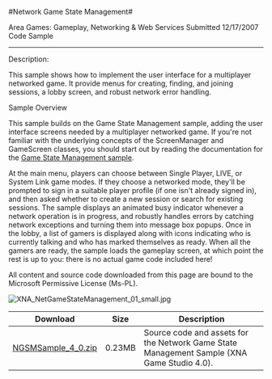 #Network Game State Management#

Area
Games: Gameplay, Networking & Web Services
Submitted
12/17/2007
Code Sample

---

Description: 

This sample shows how to implement the user interface for a multiplayer networked game. It provide menus for creating, finding, and joining sessions, a lobby screen, and robust network error handling.

Sample Overview

This sample builds on the Game State Management sample, adding the user interface screens needed by a multiplayer networked game. If you're not familiar with the underlying concepts of the ScreenManager and GameScreen classes, you should start out by reading the documentation for the [Game State Management sample](https://github.com/kniEngine/XNAGameStudio/tree/main/Samples/Game-State-Management/).

At the main menu, players can choose between Single Player, LIVE, or System Link game modes. If they choose a networked mode, they'll be prompted to sign in a suitable player profile (if one isn't already signed in), and then asked whether to create a new session or search for existing sessions. The sample displays an animated busy indicator whenever a network operation is in progress, and robustly handles errors by catching network exceptions and turning them into message box popups. Once in the lobby, a list of gamers is displayed along with icons indicating who is currently talking and who has marked themselves as ready. When all the gamers are ready, the sample loads the gameplay screen, at which point the rest is up to you: there is no actual game code included here!


All content and source code downloaded from this page are bound to the Microsoft Permissive License (Ms-PL).

![XNA_NetGameStateManagement_01_small.jpg](https://github.com/kniEngine/XNAGameStudio/blob/main/Images/XNA_NetGameStateManagement_01_small.jpg)

 
Download | Size | Description
---|---|---|
[NGSMSample_4_0.zip](https://github.com/kniEngine/XNAGameStudio/blob/main/Samples/NGSMSample_4_0.zip?raw=true) | 0.23MB | Source code and assets for the Network Game State Management Sample (XNA Game Studio 4.0). 